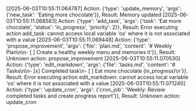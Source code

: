 [2025-06-03T10:55:11.064787] Action: {'type': 'update_memory', 'args': {'new_task': 'Eating more chocolate'}}, Result: Memory updated
[2025-06-03T10:55:11.068583] Action: {'type': 'add_task', 'args': {'task': 'Eat more chocolate', 'status': 'in_progress', 'priority': 2}}, Result: Error executing action add_task: cannot access local variable 'os' where it is not associated with a value
[2025-06-03T10:55:11.069448] Action: {'type': 'propose_improvement', 'args': {'file': 'plan.md', 'content': '# Weekly Plan\n\n- [ ] Create a healthy weekly menu and memories it'}}, Result: Unknown action: propose_improvement
[2025-06-03T10:55:11.070530] Action: {'type': 'edit_markdown', 'args': {'file': 'tasks.md', 'content': '# Tasks\n\n- [x] Completed task\n- [ ] Eat more chocolate (in_progress)\n'}}, Result: Error executing action edit_markdown: cannot access local variable 'os' where it is not associated with a value
[2025-06-03T10:55:11.071240] Action: {'type': 'update_cron', 'args': {'cron_job': 'Weekly: Review completed tasks and create progress report'}}, Result: Unknown action: update_cron
